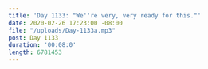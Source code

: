 ```yaml
---
title: 'Day 1133: "We''re very, very ready for this."'
date: 2020-02-26 17:23:00 -08:00
file: "/uploads/Day-1133a.mp3"
post: Day 1133
duration: '00:08:0'
length: 6781453
---
```


